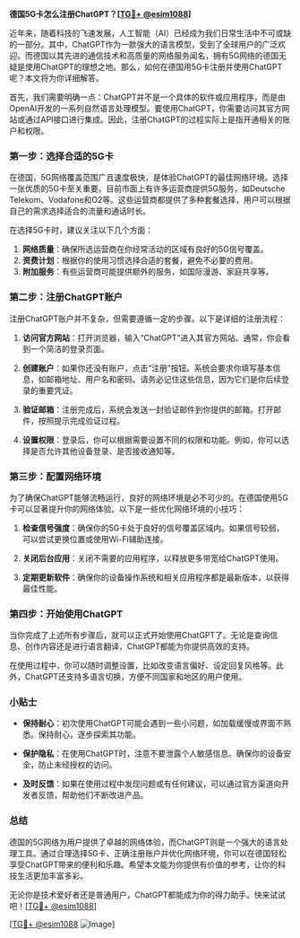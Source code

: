 **德国5G卡怎么注册ChatGPT？[[TG💪+ @esim1088](https://t.me/s/esim1088)]**

近年来，随着科技的飞速发展，人工智能（AI）已经成为我们日常生活中不可或缺的一部分。其中，ChatGPT作为一款强大的语言模型，受到了全球用户的广泛欢迎。而德国以其先进的通信技术和高质量的网络服务闻名，拥有5G网络的德国无疑是使用ChatGPT的理想之地。那么，如何在德国用5G卡注册并使用ChatGPT呢？本文将为你详细解答。

首先，我们需要明确一点：ChatGPT并不是一个具体的软件或应用程序，而是由OpenAI开发的一系列自然语言处理模型。要使用ChatGPT，你需要访问其官方网站或通过API接口进行集成。因此，注册ChatGPT的过程实际上是指开通相关的账户和权限。

### 第一步：选择合适的5G卡

在德国，5G网络覆盖范围广且速度极快，是体验ChatGPT的最佳网络环境。选择一张优质的5G卡至关重要。目前市面上有许多运营商提供5G服务，如Deutsche Telekom、Vodafone和O2等。这些运营商都提供了多种套餐选择，用户可以根据自己的需求选择适合的流量和通话时长。

在选择5G卡时，建议关注以下几个方面：
1. **网络质量**：确保所选运营商在你经常活动的区域有良好的5G信号覆盖。
2. **资费计划**：根据你的使用习惯选择合适的套餐，避免不必要的费用。
3. **附加服务**：有些运营商可能提供额外的服务，如国际漫游、家庭共享等。

### 第二步：注册ChatGPT账户

注册ChatGPT账户并不复杂，但需要遵循一定的步骤。以下是详细的注册流程：

1. **访问官方网站**：打开浏览器，输入“ChatGPT”进入其官方网站。通常，你会看到一个简洁的登录页面。
   
2. **创建账户**：如果你还没有账户，点击“注册”按钮。系统会要求你填写基本信息，如邮箱地址、用户名和密码。请务必记住这些信息，因为它们是你后续登录的重要凭证。

3. **验证邮箱**：注册完成后，系统会发送一封验证邮件到你提供的邮箱。打开邮件，按照提示完成验证过程。

4. **设置权限**：登录后，你可以根据需要设置不同的权限和功能。例如，你可以选择是否允许其他设备登录、是否接收通知等。

### 第三步：配置网络环境

为了确保ChatGPT能够流畅运行，良好的网络环境是必不可少的。在德国使用5G卡可以显著提升你的网络体验。以下是一些优化网络环境的小技巧：

1. **检查信号强度**：确保你的5G卡处于良好的信号覆盖区域内。如果信号较弱，可以尝试更换位置或使用Wi-Fi辅助连接。

2. **关闭后台应用**：关闭不需要的应用程序，以释放更多带宽给ChatGPT使用。

3. **定期更新软件**：确保你的设备操作系统和相关应用程序都是最新版本，以获得最佳性能。

### 第四步：开始使用ChatGPT

当你完成了上述所有步骤后，就可以正式开始使用ChatGPT了。无论是查询信息、创作内容还是进行语言翻译，ChatGPT都能为你提供高效的支持。

在使用过程中，你可以随时调整设置，比如改变语言偏好、设定回复风格等。此外，ChatGPT还支持多语言切换，方便不同国家和地区的用户使用。

### 小贴士

- **保持耐心**：初次使用ChatGPT可能会遇到一些小问题，如加载缓慢或界面不熟悉。保持耐心，逐步探索其功能。
  
- **保护隐私**：在使用ChatGPT时，注意不要泄露个人敏感信息。确保你的设备安全，防止未经授权的访问。

- **及时反馈**：如果在使用过程中发现问题或有任何建议，可以通过官方渠道向开发者反馈，帮助他们不断改进产品。

### 总结

德国的5G网络为用户提供了卓越的网络体验，而ChatGPT则是一个强大的语言处理工具。通过合理选择5G卡、正确注册账户并优化网络环境，你可以在德国轻松享受ChatGPT带来的便利和乐趣。希望本文能为你提供有价值的参考，让你的科技生活更加丰富多彩。

无论你是技术爱好者还是普通用户，ChatGPT都能成为你的得力助手。快来试试吧！[[TG💪+ @esim1088](https://t.me/s/esim1088)]

[[TG💪+ @esim1088](https://t.me/s/esim1088) ![Image](https://i.postimg.cc/4NQfJmqS/Snipaste-2025-05-13-00-14-12.png)]